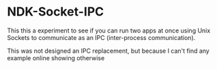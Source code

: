 # NDK-Socket-IPC

This this a experiment to see if you can run two apps at once using Unix Sockets to communicate as an IPC (inter-process communication).

This was not designed an IPC replacement, but because I can't find any example online showing otherwise
